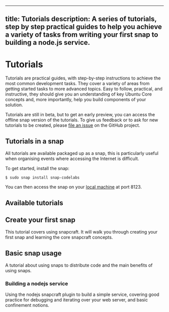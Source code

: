 ----
title: Tutorials
description: A series of tutorials, step by step practical guides to help you achieve a variety of tasks from writing your first snap to building a node.js service.
----

# Tutorials

Tutorials are practical guides, with step-by-step instructions to achieve the most common development tasks. They cover a variety of areas from getting started tasks to more advanced topics. Easy to follow, practical, and instructive, they should give you an understanding of key Ubuntu Core concepts and, more importantly, help you build components of your solution.

Tutorials are still in beta, but to get an early preview, you can access the offline snap version of the tutorials. To give us feedback or to ask for new tutorials to be created, please [file an issue](https://github.com/ubuntu/codelabs/issues) on the GitHub project.

## Tutorials in a snap

All tutorials are available packaged up as a snap, this is particularly useful when organising events where accessing the Internet is difficult.

To get started, install the snap:

```
$ sudo snap install snap-codelabs
```

You can then access the snap on your [local machine](http://localhost:8123/) at port 8123.

## Available tutorials

## Create your first snap

This tutorial covers using snapcraft.  It will walk you through creating your first snap and learning the core snapcraft concepts.

## Basic snap usage

A tutorial about using snaps to distribute code and the main benefits of using snaps.

### Building a nodejs service

Using the nodejs snapcraft plugin to build a simple service, covering good practice for debugging and iterating over your web server, and basic confinement notions.
